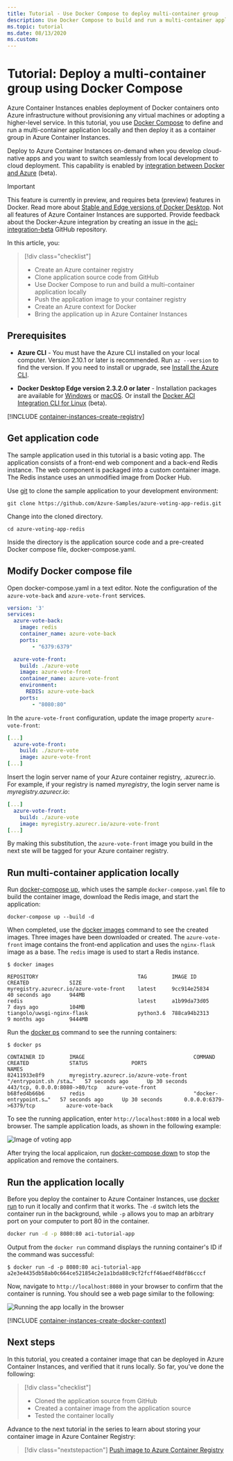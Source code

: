 ```yaml
---
title: Tutorial - Use Docker Compose to deploy multi-container group
description: Use Docker Compose to build and run a multi-container application and then bring up the application in to Azure Container Instances
ms.topic: tutorial
ms.date: 08/13/2020
ms.custom: 
---
```


# Tutorial: Deploy a multi-container group using Docker Compose 

Azure Container Instances enables deployment of Docker containers onto Azure infrastructure without provisioning any virtual machines or adopting a higher-level service. In this tutorial, you use [Docker Compose](https://docs.docker.com/compose/) to define and run a multi-container application locally and then deploy it as a container group in Azure Container Instances. 

Deploy to Azure Container Instances on-demand when you develop cloud-native apps and you want to switch seamlessly from local development to cloud deployment. This capability is enabled by [integration between Docker and Azure](https://docs.docker.com/engine/context/aci-integration/) (beta). 

> [!IMPORTANT]
> This feature is currently in preview, and requires beta (preview) features in Docker. Read more about [Stable and Edge versions of Docker Desktop](https://docs.docker.com/desktop/#stable-and-edge-versions). Not all features of Azure Container Instances are supported. Provide feedback about the Docker-Azure integration by creating an issue in the [aci-integration-beta](https://github.com/docker/aci-integration-beta) GitHub repository.


In this article, you:

> [!div class="checklist"]
> * Create an Azure container registry
> * Clone application source code from GitHub
> * Use Docker Compose to run and build a multi-container application locally
> * Push the application image to your container registry
> * Create an Azure context for Docker
> * Bring the application up in Azure Container Instances

## Prerequisites

* **Azure CLI** - You must have the Azure CLI installed on your local computer. Version 2.10.1 or later is recommended. Run `az --version` to find the version. If you need to install or upgrade, see [Install the Azure CLI](/cli/azure/install-azure-cli).

* **Docker Desktop Edge version 2.3.2.0 or later** - Installation packages are available for [Windows](https://desktop.docker.com/win/edge/Docker%20Desktop%20Installer.exe) or [macOS](https://desktop.docker.com/mac/edge/Docker.dmg). Or install the [Docker ACI Integration CLI for Linux](https://docs.docker.com/engine/context/aci-integration/#install-the-docker-aci-integration-cli-on-linux) (beta). 

[!INCLUDE [container-instances-create-registry](../../includes/container-instances-create-registry.md)]

## Get application code

The sample application used in this tutorial is a basic voting app. The application consists of a front-end web component and a back-end Redis instance. The web component is packaged into a custom container image. The Redis instance uses an unmodified image from Docker Hub.

Use [git](https://git-scm.com/downloads) to clone the sample application to your development environment:

```console
git clone https://github.com/Azure-Samples/azure-voting-app-redis.git
```

Change into the cloned directory.

```console
cd azure-voting-app-redis
```

Inside the directory is the application source code and a pre-created Docker compose file, docker-compose.yaml.

## Modify Docker compose file

Open docker-compose.yaml in a text editor. Note the configuration of the `azure-vote-back` and `azure-vote-front` services.

```yml
version: '3'
services:
  azure-vote-back:
    image: redis
    container_name: azure-vote-back
    ports:
        - "6379:6379"

  azure-vote-front:
    build: ./azure-vote
    image: azure-vote-front
    container_name: azure-vote-front
    environment:
      REDIS: azure-vote-back
    ports:
        - "8080:80"
```

In the `azure-vote-front` configuration, update the image property `azure-vote-front`:

```yml
[...]
  azure-vote-front:
    build: ./azure-vote
    image: azure-vote-front
[...]
```

Insert the login server name of your Azure container registry, <acrName>.azurecr.io. For example, if your registry is named *myregistry*, the login server name is *myregistry.azurecr.io*:

```yml
[...]
  azure-vote-front:
    build: ./azure-vote
    image: myregistry.azurecr.io/azure-vote-front
[...]
```

By making this substitution, the `azure-vote-front` image you build in the next ste will be tagged for your Azure container registry.

## Run multi-container application locally

Run [docker-compose up](https://docs.docker.com/compose/reference/up/), which uses the sample `docker-compose.yaml` file to build the container image, download the Redis image, and start the application:

```console
docker-compose up --build -d
```

When completed, use the [docker images](https://docs.docker.com/engine/reference/commandline/images/) command to see the created images. Three images have been downloaded or created. The `azure-vote-front` image contains the front-end application and uses the `nginx-flask` image as a base. The `redis` image is used to start a Redis instance.

```
$ docker images

REPOSITORY                                TAG        IMAGE ID            CREATED             SIZE
myregistry.azurecr.io/azure-vote-front    latest     9cc914e25834        40 seconds ago      944MB
redis                                     latest     a1b99da73d05        7 days ago          104MB
tiangolo/uwsgi-nginx-flask                python3.6  788ca94b2313        9 months ago        9444MB
```

Run the [docker ps](https://docs.docker.com/engine/reference/commandline/ps/) command to see the running containers:

```
$ docker ps

CONTAINER ID        IMAGE                                   COMMAND                  CREATED             STATUS              PORTS                           NAMES
82411933e8f9        myregistry.azurecr.io/azure-vote-front  "/entrypoint.sh /sta…"   57 seconds ago      Up 30 seconds       443/tcp, 0.0.0.0:8080->80/tcp   azure-vote-front
b68fed4b66b6        redis                                   "docker-entrypoint.s…"   57 seconds ago      Up 30 seconds       0.0.0.0:6379->6379/tcp          azure-vote-back
```

To see the running application, enter `http://localhost:8080` in a local web browser. The sample application loads, as shown in the following example:

![Image of voting app](./media/container-instances-tutorial-docker-compose/azure-vote.png)

After trying the local applicaion, run [docker-compose down](https://docs.docker.com/compose/reference/down/) to stop the application and remove the containers.

## Run the application locally

Before you deploy the container to Azure Container Instances, use [docker run][docker-run] to run it locally and confirm that it works. The `-d` switch lets the container run in the background, while `-p` allows you to map an arbitrary port on your computer to port 80 in the container.

```bash
docker run -d -p 8080:80 aci-tutorial-app
```

Output from the `docker run` command displays the running container's ID if the command was successful:

```console
$ docker run -d -p 8080:80 aci-tutorial-app
a2e3e4435db58ab0c664ce521854c2e1a1bda88c9cf2fcff46aedf48df86cccf
```

Now, navigate to `http://localhost:8080` in your browser to confirm that the container is running. You should see a web page similar to the following:

![Running the app locally in the browser][aci-tutorial-app-local]

[!INCLUDE [container-instances-create-docker-context](../../includes/container-instances-create-docker-context.md)]

## Next steps

In this tutorial, you created a container image that can be deployed in Azure Container Instances, and verified that it runs locally. So far, you've done the following:

> [!div class="checklist"]
> * Cloned the application source from GitHub
> * Created a container image from the application source
> * Tested the container locally

Advance to the next tutorial in the series to learn about storing your container image in Azure Container Registry:

> [!div class="nextstepaction"]
> [Push image to Azure Container Registry](container-instances-tutorial-prepare-acr.md)

<!--- IMAGES --->
[aci-tutorial-app]:./media/container-instances-quickstart/aci-app-browser.png
[aci-tutorial-app-local]: ./media/container-instances-tutorial-prepare-app/aci-app-browser-local.png

<!-- LINKS - External -->
[aci-helloworld-zip]: https://github.com/Azure-Samples/aci-helloworld/archive/master.zip
[alpine-linux]: https://alpinelinux.org/
[docker-build]: https://docs.docker.com/engine/reference/commandline/build/
[docker-get-started]: https://docs.docker.com/get-started/
[docker-hub-nodeimage]: https://store.docker.com/images/node
[docker-images]: https://docs.docker.com/engine/reference/commandline/images/
[docker-linux]: https://docs.docker.com/engine/installation/#supported-platforms
[docker-login]: https://docs.docker.com/engine/reference/commandline/login/
[docker-mac]: https://docs.docker.com/docker-for-mac/
[docker-push]: https://docs.docker.com/engine/reference/commandline/push/
[docker-run]: https://docs.docker.com/engine/reference/commandline/run/
[docker-tag]: https://docs.docker.com/engine/reference/commandline/tag/
[docker-windows]: https://docs.docker.com/docker-for-windows/
[nodejs]: https://nodejs.org

<!-- LINKS - Internal -->
[azure-cli-install]: /cli/azure/install-azure-cli
